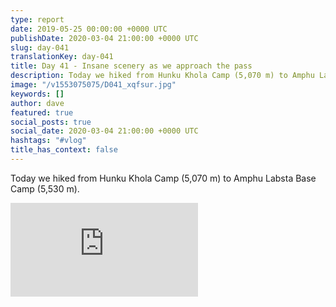 ```yaml
---
type: report
date: 2019-05-25 00:00:00 +0000 UTC
publishDate: 2020-03-04 21:00:00 +0000 UTC
slug: day-041
translationKey: day-041
title: Day 41 - Insane scenery as we approach the pass
description: Today we hiked from Hunku Khola Camp (5,070 m) to Amphu Labsta Base Camp (5,530 m).
image: "/v1553075075/D041_xqfsur.jpg"
keywords: []
author: dave
featured: true
social_posts: true
social_date: 2020-03-04 21:00:00 +0000 UTC
hashtags: "#vlog"
title_has_context: false
---
```


Today we hiked from Hunku Khola Camp (5,070 m) to Amphu Labsta Base Camp (5,530 m).

<iframe class="youtube75" src="https://www.youtube.com/embed/AHYZnfJ_LLg" frameborder="0" allow="accelerometer; autoplay; encrypted-media; gyroscope; picture-in-picture" allowfullscreen></iframe>

